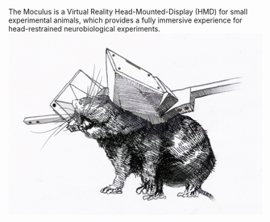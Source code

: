 The Moculus is a Virtual Reality Head-Mounted-Display (HMD) for small experimental animals, which provides a fully immersive experience for head-restrained neurobiological experiments.
![moculus_skatch](docs/images/moculus_sketch.jpg)
